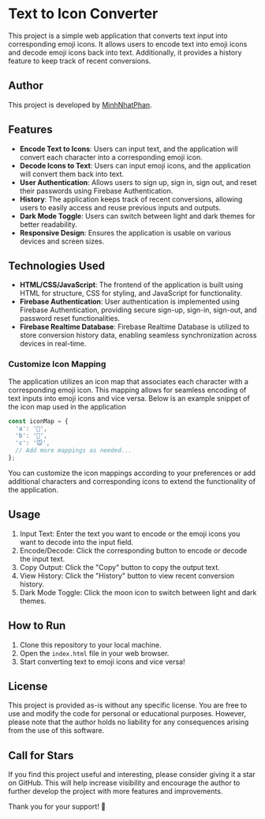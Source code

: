 # Text to Icon Converter

This project is a simple web application that converts text input into corresponding emoji icons. It allows users to encode text into emoji icons and decode emoji icons back into text. Additionally, it provides a history feature to keep track of recent conversions.

## Author
This project is developed by [MinhNhatPhan](minhnhatphan2815@gmail.com).

## Features

- **Encode Text to Icons**: Users can input text, and the application will convert each character into a corresponding emoji icon.
- **Decode Icons to Text**: Users can input emoji icons, and the application will convert them back into text.
- **User Authentication**: Allows users to sign up, sign in, sign out, and reset their passwords using Firebase Authentication.
- **History**: The application keeps track of recent conversions, allowing users to easily access and reuse previous inputs and outputs.
- **Dark Mode Toggle**: Users can switch between light and dark themes for better readability.
- **Responsive Design**: Ensures the application is usable on various devices and screen sizes.

## Technologies Used

- **HTML/CSS/JavaScript**: The frontend of the application is built using HTML for structure, CSS for styling, and JavaScript for functionality.
- **Firebase Authentication**: User authentication is implemented using Firebase Authentication, providing secure sign-up, sign-in, sign-out, and password reset functionalities.
- **Firebase Realtime Database**: Firebase Realtime Database is utilized to store conversion history data, enabling seamless synchronization across devices in real-time.

### Customize Icon Mapping
The application utilizes an icon map that associates each character with a corresponding emoji icon. This mapping allows for seamless encoding of text inputs into emoji icons and vice versa. Below is an example snippet of the icon map used in the application

```javascript
const iconMap = {
  'a': '🐽',
  'b': '👀',
  'c': '🐭',
  // Add more mappings as needed...
};
```
You can customize the icon mappings according to your preferences or add additional characters and corresponding icons to extend the functionality of the application.

## Usage

1. Input Text: Enter the text you want to encode or the emoji icons you want to decode into the input field.
2. Encode/Decode: Click the corresponding button to encode or decode the input text.
3. Copy Output: Click the "Copy" button to copy the output text.
4. View History: Click the "History" button to view recent conversion history.
5. Dark Mode Toggle: Click the moon icon to switch between light and dark themes.

## How to Run

1. Clone this repository to your local machine.
2. Open the `index.html` file in your web browser.
3. Start converting text to emoji icons and vice versa!

## License

This project is provided as-is without any specific license. You are free to use and modify the code for personal or educational purposes. However, please note that the author holds no liability for any consequences arising from the use of this software.

## Call for Stars
If you find this project useful and interesting, please consider giving it a star on GitHub. This will help increase visibility and encourage the author to further develop the project with more features and improvements.

Thank you for your support! 🌟